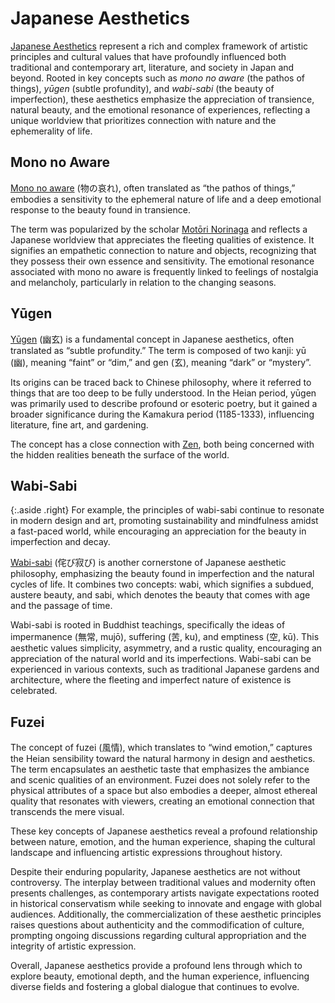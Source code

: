 # Japanese Aesthetics

[Japanese Aesthetics](https://en.wikipedia.org/wiki/Japanese_aesthetics) represent a rich and complex framework of artistic principles and cultural values that have profoundly influenced both traditional and contemporary art, literature, and society in Japan and beyond. Rooted in key concepts such as _mono no aware_ (the pathos of things), _yūgen_ (subtle profundity), and _wabi-sabi_ (the beauty of imperfection), these aesthetics emphasize the appreciation of transience, natural beauty, and the emotional resonance of experiences, reflecting a unique worldview that prioritizes connection with nature and the ephemerality of life.

## Mono no Aware

[Mono no aware](https://en.wikipedia.org/wiki/Mono_no_aware) (物の哀れ), often translated as “the pathos of things,” embodies a sensitivity to the ephemeral nature of life and a deep emotional response to the beauty found in transience.

The term was popularized by the scholar [Motōri Norinaga](https://en.wikipedia.org/wiki/Motoori_Norinaga) and reflects a Japanese worldview that appreciates the fleeting qualities of existence. It signifies an empathetic connection to nature and objects, recognizing that they possess their own essence and sensitivity. The emotional resonance associated with mono no aware is frequently linked to feelings of nostalgia and melancholy, particularly in relation to the changing seasons.

## Yūgen

[Yūgen](https://en.wikipedia.org/wiki/Japanese_aesthetics#Yūgen) (幽玄) is a fundamental concept in Japanese aesthetics, often translated as “subtle profundity.” The term is composed of two kanji: yū (幽), meaning “faint” or “dim,” and gen (玄), meaning “dark” or “mystery”.

Its origins can be traced back to Chinese philosophy, where it referred to things that are too deep to be fully understood. In the Heian period, yūgen was primarily used to describe profound or esoteric poetry, but it gained a broader significance during the Kamakura period (1185-1333), influencing literature, fine art, and gardening.

The concept has a close connection with [Zen](https://en.wikipedia.org/wiki/Zen), both being concerned with the hidden realities beneath the surface of the world.

## Wabi-Sabi

{:.aside .right}
For example, the principles of wabi-sabi continue to resonate in modern design and art, promoting sustainability and mindfulness amidst a fast-paced world, while encouraging an appreciation for the beauty in imperfection and decay.

[Wabi-sabi](https://en.wikipedia.org/wiki/Wabi-sabi) (侘び寂び) is another cornerstone of Japanese aesthetic philosophy, emphasizing the beauty found in imperfection and the natural cycles of life. It combines two concepts: wabi, which signifies a subdued, austere beauty, and sabi, which denotes the beauty that comes with age and the passage of time.

Wabi-sabi is rooted in Buddhist teachings, specifically the ideas of impermanence (無常, mujō), suffering (苦, ku), and emptiness (空, kū). This aesthetic values simplicity, asymmetry, and a rustic quality, encouraging an appreciation of the natural world and its imperfections. Wabi-sabi can be experienced in various contexts, such as traditional Japanese gardens and architecture, where the fleeting and imperfect nature of existence is celebrated.

## Fuzei

The concept of fuzei (風情), which translates to “wind emotion,” captures the Heian sensibility toward the natural harmony in design and aesthetics. The term encapsulates an aesthetic taste that emphasizes the ambiance and scenic qualities of an environment. Fuzei does not solely refer to the physical attributes of a space but also embodies a deeper, almost ethereal quality that resonates with viewers, creating an emotional connection that transcends the mere visual.

These key concepts of Japanese aesthetics reveal a profound relationship between nature, emotion, and the human experience, shaping the cultural landscape and influencing artistic expressions throughout history.

Despite their enduring popularity, Japanese aesthetics are not without controversy. The interplay between traditional values and modernity often presents challenges, as contemporary artists navigate expectations rooted in historical conservatism while seeking to innovate and engage with global audiences. Additionally, the commercialization of these aesthetic principles raises questions about authenticity and the commodification of culture, prompting ongoing discussions regarding cultural appropriation and the integrity of artistic expression.

Overall, Japanese aesthetics provide a profound lens through which to explore beauty, emotional depth, and the human experience, influencing diverse fields and fostering a global dialogue that continues to evolve.